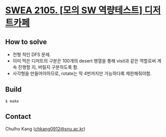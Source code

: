 # [SWEA 2105. [모의 SW 역량테스트] 디저트카페](https://swexpertacademy.com/main/code/problem/problemDetail.do?contestProbId=AV5VwAr6APYDFAWu&categoryId=AV5VwAr6APYDFAWu&categoryType=CODE)


## How to solve
* 전형 적인 DFS 문제.
* 이미 먹은 디저트의 구분은 100개의 desert 행열을 통해 visit과 같은 역할로써 계속 진행할 지, 버릴지 구분하도록 함.
* 사각형을 만들어야하므로, rotate는 딱 4번까지만 가능하다록 제한해줘야함.

## Build

```
$ make
```

## Contact
Chulho Kang ([chkang0912@snu.ac.kr](mailto:chkang0912@snu.ac.kr))


